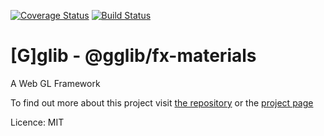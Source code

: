 [![Coverage Status](https://coveralls.io/repos/github/giniedp/glib/badge.svg?branch=master)](https://coveralls.io/github/giniedp/glib?branch=master)
[![Build Status](https://travis-ci.org/giniedp/glib.svg?branch=master)](https://travis-ci.org/giniedp/glib)

[G]glib - @gglib/fx-materials
=======
A Web GL Framework

To find out more about this project visit [the repository](https://github.com/giniedp/glib) or the [project page](https://glib.ginie.eu)

Licence: MIT